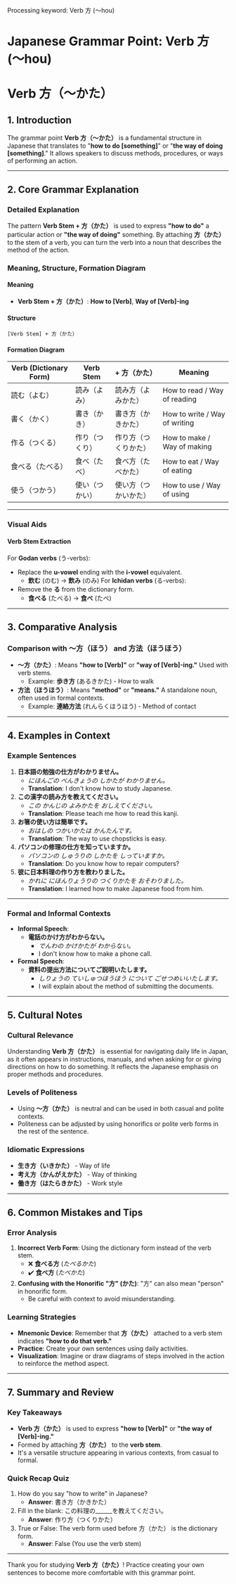 Processing keyword: Verb 方 (〜hou)
# Japanese Grammar Point: Verb 方 (〜hou)
# Verb 方（〜かた）
## 1. Introduction
The grammar point **Verb 方（〜かた）** is a fundamental structure in Japanese that translates to "**how to do [something]**" or "**the way of doing [something]**." It allows speakers to discuss methods, procedures, or ways of performing an action.

---
## 2. Core Grammar Explanation
### Detailed Explanation
The pattern **Verb Stem + 方（かた）** is used to express **"how to do"** a particular action or **"the way of doing"** something. By attaching **方（かた）** to the stem of a verb, you can turn the verb into a noun that describes the method of the action.
### Meaning, Structure, Formation Diagram
#### Meaning
- **Verb Stem + 方（かた）**: **How to [Verb]**, **Way of [Verb]-ing**
#### Structure
```plaintext
[Verb Stem] + 方（かた）
```
#### Formation Diagram
| Verb (Dictionary Form) | Verb Stem            | + 方（かた）        | Meaning                      |
|------------------------|----------------------|--------------------|------------------------------|
| 読む（よむ）           | 読み（よみ）         | 読み方（よみかた） | How to read / Way of reading |
| 書く（かく）           | 書き（かき）         | 書き方（かきかた） | How to write / Way of writing |
| 作る（つくる）         | 作り（つくり）       | 作り方（つくりかた） | How to make / Way of making |
| 食べる（たべる）       | 食べ（たべ）         | 食べ方（たべかた） | How to eat / Way of eating   |
| 使う（つかう）         | 使い（つかい）       | 使い方（つかいかた） | How to use / Way of using   |
---
### Visual Aids
#### Verb Stem Extraction
For **Godan verbs** (う-verbs):
- Replace the **u-vowel** ending with the **i-vowel** equivalent.
  - **飲む** (のむ) → **飲み** (のみ)
For **Ichidan verbs** (る-verbs):
- Remove the **る** from the dictionary form.
  - **食べる** (たべる) → **食べ** (たべ)
---
## 3. Comparative Analysis
### Comparison with 〜方（ほう） and 方法（ほうほう）
- **〜方（かた）**: Means **"how to [Verb]"** or **"way of [Verb]-ing."** Used with verb stems.
  - Example: **歩き方** (あるきかた) - How to walk
- **方法（ほうほう）**: Means **"method"** or **"means."** A standalone noun, often used in formal contexts.
  - Example: **連絡方法** (れんらくほうほう) - Method of contact
---
## 4. Examples in Context
### Example Sentences
1. **日本語の勉強の仕方がわかりません。**
   - *にほんごの べんきょうの しかたが わかりません。*
   - **Translation**: I don't know how to study Japanese.
2. **この漢字の読み方を教えてください。**
   - *この かんじの よみかたを おしえてください。*
   - **Translation**: Please teach me how to read this kanji.
3. **お箸の使い方は簡単です。**
   - *おはしの つかいかたは かんたんです。*
   - **Translation**: The way to use chopsticks is easy.
4. **パソコンの修理の仕方を知っていますか。**
   - *パソコンの しゅうりの しかたを しっていますか。*
   - **Translation**: Do you know how to repair computers?
5. **彼に日本料理の作り方を教わりました。**
   - *かれに にほんりょうりの つくりかたを おそわりました。*
   - **Translation**: I learned how to make Japanese food from him.
---
### Formal and Informal Contexts
- **Informal Speech**:
  - **電話のかけ方がわからない。**
    - *でんわの かけかたが わからない。*
    - I don't know how to make a phone call.
- **Formal Speech**:
  - **資料の提出方法についてご説明いたします。**
    - *しりょうの ていしゅつほうほう について ごせつめいいたします。*
    - I will explain about the method of submitting the documents.
---
## 5. Cultural Notes
### Cultural Relevance
Understanding **Verb 方（かた）** is essential for navigating daily life in Japan, as it often appears in instructions, manuals, and when asking for or giving directions on how to do something. It reflects the Japanese emphasis on proper methods and procedures.
### Levels of Politeness
- Using **〜方（かた）** is neutral and can be used in both casual and polite contexts.
- Politeness can be adjusted by using honorifics or polite verb forms in the rest of the sentence.
### Idiomatic Expressions
- **生き方（いきかた）** - Way of life
- **考え方（かんがえかた）** - Way of thinking
- **働き方（はたらきかた）** - Work style
---
## 6. Common Mistakes and Tips
### Error Analysis
1. **Incorrect Verb Form**: Using the dictionary form instead of the verb stem.
   - ❌ **食べる方** (*たべるかた*)
   - ✔️ **食べ方** (*たべかた*)
2. **Confusing with the Honorific "方" (かた)**: "方" can also mean "person" in honorific form.
   - Be careful with context to avoid misunderstanding.
### Learning Strategies
- **Mnemonic Device**: Remember that **方（かた）** attached to a verb stem indicates **"how to do that verb."**
- **Practice**: Create your own sentences using daily activities.
- **Visualization**: Imagine or draw diagrams of steps involved in the action to reinforce the method aspect.
---
## 7. Summary and Review
### Key Takeaways
- **Verb 方（かた）** is used to express **"how to [Verb]"** or **"the way of [Verb]-ing."**
- Formed by attaching **方（かた）** to the **verb stem**.
- It's a versatile structure appearing in various contexts, from casual to formal.
### Quick Recap Quiz
1. How do you say "how to write" in Japanese?
   - **Answer**: 書き方（かきかた）
2. Fill in the blank: この料理の______を教えてください。
   - **Answer**: 作り方（つくりかた）
3. True or False: The verb form used before 方（かた） is the dictionary form.
   - **Answer**: False (You use the verb stem)
---
Thank you for studying **Verb 方（かた）**! Practice creating your own sentences to become more comfortable with this grammar point.
